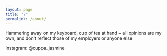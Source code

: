 ```yaml
---
layout: page
title: "?"
permalink: /about/
---
```


Hammering away on my keyboard, cup of tea at hand ~ all opinions are my own, and don't reflect those of my employers or anyone else 

Instagram: @cuppa_jasmine
